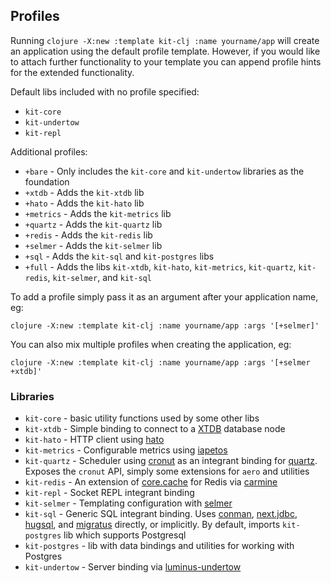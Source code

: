 ## Profiles

Running `clojure -X:new :template kit-clj :name yourname/app` will create an application using the default profile template.
However, if you would like to attach further functionality to your template you can append
profile hints for the extended functionality.

Default libs included with no profile specified:

- `kit-core`
- `kit-undertow`
- `kit-repl`

Additional profiles:

- `+bare` - Only includes the `kit-core` and `kit-undertow` libraries as the foundation
- `+xtdb` - Adds the `kit-xtdb` lib
- `+hato` - Adds the `kit-hato` lib
- `+metrics` - Adds the `kit-metrics` lib
- `+quartz` - Adds the `kit-quartz` lib
- `+redis` - Adds the `kit-redis` lib
- `+selmer` - Adds the `kit-selmer` lib
- `+sql` - Adds the `kit-sql` and `kit-postgres` libs
- `+full` - Adds the libs `kit-xtdb`, `kit-hato`, `kit-metrics`, `kit-quartz`, `kit-redis`, `kit-selmer`, and `kit-sql`

To add a profile simply pass it as an argument after your application name, eg:

```
clojure -X:new :template kit-clj :name yourname/app :args '[+selmer]'
```

You can also mix multiple profiles when creating the application, eg:

```
clojure -X:new :template kit-clj :name yourname/app :args '[+selmer +xtdb]'
```

### Libraries

- `kit-core` - basic utility functions used by some other libs
- `kit-xtdb` - Simple binding to connect to a [XTDB](https://xtdb.com/) database node
- `kit-hato` - HTTP client using [hato](https://github.com/gnarroway/hato)
- `kit-metrics` - Configurable metrics using [iapetos](https://github.com/clj-commons/iapetos)
- `kit-quartz` - Scheduler using [cronut](https://github.com/troy-west/cronut) as an integrant binding for [quartz](http://www.quartz-scheduler.org/). Exposes the `cronut` API, simply some extensions for `aero` and utilities
- `kit-redis` - An extension of [core.cache](https://github.com/clojure/core.cache) for Redis via [carmine](https://github.com/ptaoussanis/carmine)
- `kit-repl` - Socket REPL integrant binding
- `kit-selmer` - Templating configuration with [selmer](https://github.com/yogthos/Selmer)
- `kit-sql` - Generic SQL integrant binding. Uses [conman](https://github.com/luminus-framework/conman), [next.jdbc](https://github.com/seancorfield/next-jdbc), [hugsql](https://www.hugsql.org/), and [migratus](https://github.com/yogthos/migratus) directly, or implicitly. By default, imports `kit-postgres` lib which supports Postgresql
- `kit-postgres` - lib with data bindings and utilities for working with Postgres
- `kit-undertow` - Server binding via [luminus-undertow](https://github.com/luminus-framework/luminus-undertow)
